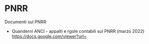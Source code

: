 # PNRR
Documenti sul PNRR

- Quanderni ANCI - appalti e rgole contabili sul PNRR (marzo 2022)  https://docs.google.com/viewer?url=
